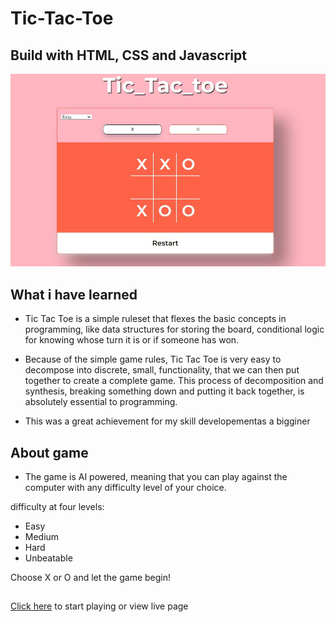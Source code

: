 # Tic-Tac-Toe

## Build with HTML, CSS and Javascript

![alt text](example.JPG)

## What i have learned
* Tic Tac Toe is a simple ruleset that flexes the basic concepts in programming,
like data structures for storing the board, conditional logic for knowing whose
turn it is or if someone has won.

*  Because of the simple game rules, Tic Tac Toe is very easy to decompose into discrete, small, functionality,
that we can then put together to create a complete game. This process of decomposition and synthesis,
breaking something down and putting it back together, is absolutely essential to programming.

* This was a great achievement for my skill developementas a bigginer

## About game
* The game is AI powered, meaning that you can play against the computer with any difficulty level of your choice.

difficulty at four levels:
* Easy
* Medium
* Hard
* Unbeatable

Choose X or O and let the game begin!
##

<p align="left"><a href="https://mphojames9.github.io/tic-tac-toe/">Click here</a> to start playing or view live page</p>
